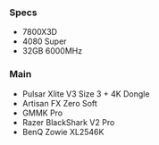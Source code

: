 ### Specs
- 7800X3D  
- 4080 Super  
- 32GB 6000MHz  

### Main
- Pulsar Xlite V3 Size 3 + 4K Dongle
- Artisan FX Zero Soft
- GMMK Pro
- Razer BlackShark V2 Pro
- BenQ Zowie XL2546K

